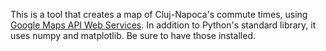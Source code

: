 This is a tool that creates a map of Cluj-Napoca's commute times, using [Google Maps API Web Services](https://developers.google.com/maps/documentation/webservices/).
In addition to Python's standard library, it uses numpy and matplotlib. Be sure to have those installed.
